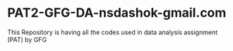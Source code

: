 # PAT2-GFG-DA-nsdashok-gmail.com
This Repository is having all the codes used in data analysis assignment (PAT) by GFG 
